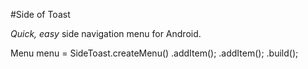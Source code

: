 #Side of Toast

_Quick, easy_ side navigation menu for Android.

Menu menu = SideToast.createMenu()
				.addItem();
				.addItem();
				.build();
				
